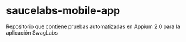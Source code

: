 # saucelabs-mobile-app
Repositorio que contiene pruebas automatizadas en Appium 2.0 para la aplicación SwagLabs
